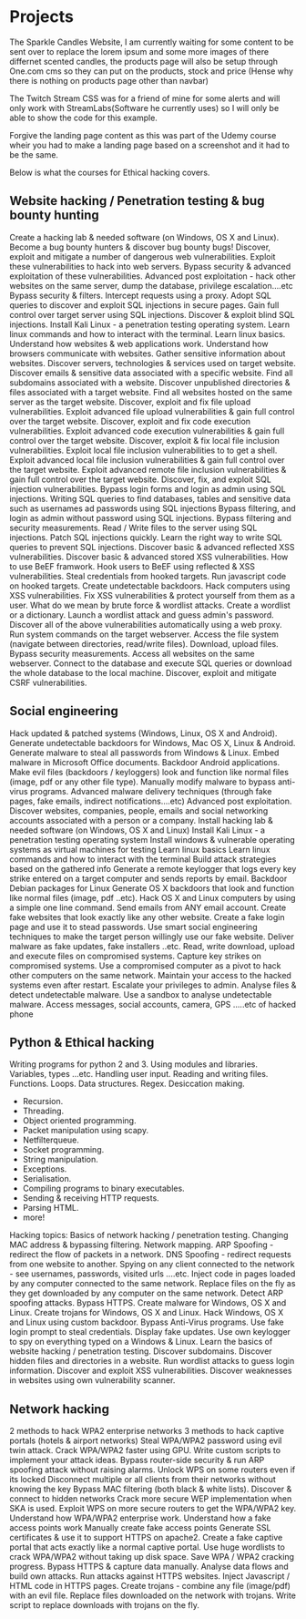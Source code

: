 # Projects

The Sparkle Candles Website, I am currently waiting for some content to be sent over to replace the lorem ipsum and some more images of there differnet scented candles, the products page will also be setup through One.com cms so they can put on the products, stock and price (Hense why there is nothing on products page other than navbar)

The Twitch Stream CSS was for a friend of mine for some alerts and will only work with StreamLabs(Software he currently uses) so I will only be able to show the code for this example.

Forgive the landing page content as this was part of the Udemy course wheir you had to make a landing page based on a screenshot and it had to be the same.


Below is what the courses for Ethical hacking covers.

Website hacking / Penetration testing & bug bounty hunting
--
Create a hacking lab & needed software (on Windows, OS X and Linux).
Become a bug bounty hunters & discover bug bounty bugs!
Discover, exploit and mitigate a number of dangerous web vulnerabilities.
Exploit these vulnerabilities to hack into web servers.
Bypass security & advanced exploitation of these vulnerabilities.
Advanced post exploitation - hack other websites on the same server, dump the database, privilege escalation....etc
Bypass security & filters.
Intercept requests using a proxy.
Adopt SQL queries to discover and exploit SQL injections in secure pages.
Gain full control over target server using SQL injections.
Discover & exploit blind SQL injections.
Install Kali Linux - a penetration testing operating system.
Learn linux commands and how to interact with the terminal.
Learn linux basics.
Understand how websites & web applications work.
Understand how browsers communicate with websites.
Gather sensitive information about websites.
Discover servers, technologies & services used on target website.
Discover emails & sensitive data associated with a specific website.
Find all subdomains associated with a website.
Discover unpublished directories & files associated with a target website.
Find all websites hosted on the same server as the target website.
Discover, exploit and fix file upload vulnerabilities.
Exploit advanced file upload vulnerabilities & gain full control over the target website.
Discover, exploit and fix code execution vulnerabilities.
Exploit advanced code execution vulnerabilities & gain full control over the target website.
Discover, exploit & fix local file inclusion vulnerabilities.
Exploit local file inclusion vulnerabilities to to get a shell.
Exploit advanced local file inclusion vulnerabilities & gain full control over the target website.
Exploit advanced remote file inclusion vulnerabilities & gain full control over the target website.
Discover, fix, and exploit SQL injection vulnerabilities.
Bypass login forms and login as admin using SQL injections.
Writing SQL queries to find databases, tables and sensitive data such as usernames ad passwords using SQL injections
Bypass filtering, and login as admin without password using SQL injections.
Bypass filtering and security measurements.
Read / Write files to the server using SQL injections.
Patch SQL injections quickly.
Learn the right way to write SQL queries to prevent SQL injections.
Discover basic & advanced reflected XSS vulnerabilities.
Discover basic & advanced stored XSS vulnerabilities.
How to use BeEF framwork.
Hook users to BeEF using reflected & XSS vulnerabilities.
Steal credentials from hooked targets.
Run javascript code on hooked targets.
Create undetectable backdoors.
Hack computers using XSS vulnerabilities.
Fix XSS vulnerabilities & protect yourself from them as a user.
What do we mean by brute force & wordlist attacks.
Create a wordlist or a dictionary.
Launch a wordlist attack and guess admin's password.
Discover all of the above vulnerabilities automatically using a web proxy.
Run system commands on the target webserver.
Access the file system (navigate between directories, read/write files).
Download, upload files.
Bypass security measurements.
Access all websites on the same webserver.
Connect to the database and execute SQL queries or download the whole database to the local machine.
Discover, exploit and mitigate CSRF vulnerabilities.


Social engineering
--
Hack updated & patched systems (Windows, Linux, OS X and Android).
Generate undetectable backdoors for Windows, Mac OS X, Linux & Android.
Generate malware to steal all passwords from Windows & Linux.
Embed malware in Microsoft Office documents.
Backdoor Android applications.
Make evil files (backdoors / keyloggers) look and function like normal files (image, pdf or any other file type).
Manually modify malware to bypass anti-virus programs.
Advanced malware delivery techniques (through fake pages, fake emails, indirect notifications....etc)
Advanced post exploitation.
Discover websites, companies, people, emails and social networking accounts associated with a person or a company.
Install hacking lab & needed software (on Windows, OS X and Linux)
Install Kali Linux - a penetration testing operating system
Install windows & vulnerable operating systems as virtual machines for testing
Learn linux basics
Learn linux commands and how to interact with the terminal
Build attack strategies based on the gathered info
Generate a remote keylogger that logs every key strike entered on a target computer and sends reports by email.
Backdoor Debian packages for Linux
Generate OS X backdoors that look and function like normal files (image, pdf ..etc).
Hack OS X and Linux computers by using a simple one line command.
Send emails from ANY email account.
Create fake websites that look exactly like any other website.
Create a fake login page and use it to stead passwords.
Use smart social engineering techniques to make the target person willingly use our fake website.
Deliver malware as fake updates, fake installers ..etc.
Read, write download, upload and execute files on compromised systems.
Capture key strikes on compromised systems.
Use a compromised computer as a pivot to hack other computers on the same network.
Maintain your access to the hacked systems even after restart.
Escalate your privileges to admin.
Analyse files & detect undetectable malware.
Use a sandbox to analyse undetectable malware.
Access messages, social accounts, camera, GPS .....etc of hacked phone


Python & Ethical hacking
--
Writing programs for python 2 and 3.
Using modules and libraries.
Variables, types ...etc.
Handling user input.
Reading and writing files.
Functions.
Loops.
Data structures.
Regex.
Desiccation making.
+ Recursion.
+ Threading.
+ Object oriented programming.
+ Packet manipulation using scapy.
+ Netfilterqueue.
+ Socket programming.
+ String manipulation.
+ Exceptions.
+ Serialisation.
+ Compiling programs to binary executables.
+ Sending & receiving HTTP requests.
+ Parsing HTML.
+ more!

Hacking topics:
Basics of network hacking / penetration testing.
Changing MAC address & bypassing filtering.
Network mapping.
ARP Spoofing - redirect the flow of packets in a network.
DNS Spoofing - redirect requests from one website to another.
Spying on any client connected to the network - see usernames, passwords, visited urls ....etc.
Inject code in pages loaded by any computer connected to the same network.
Replace files on the fly as they get downloaded by any computer on the same network.
Detect ARP spoofing attacks.
Bypass HTTPS.
Create malware for Windows, OS X and Linux.
Create trojans for Windows, OS X and Linux.
Hack Windows, OS X and Linux using custom backdoor.
Bypass Anti-Virus programs.
Use fake login prompt to steal credentials.
Display fake updates.
Use own keylogger to spy on everything typed on a Windows & Linux.
Learn the basics of website hacking / penetration testing.
Discover subdomains.
Discover hidden files and directories in a website.
Run wordlist attacks to guess login information.
Discover and exploit XSS vulnerabilities.
Discover weaknesses in websites using own vulnerability scanner.


Network hacking
--
2 methods to hack WPA2 enterprise networks
3 methods to hack captive portals (hotels & airport networks)
Steal WPA/WPA2 password using evil twin attack.
Crack WPA/WPA2 faster using GPU.
Write custom scripts to implement your attack ideas.
Bypass router-side security & run ARP spoofing attack without raising alarms.
Unlock WPS on some routers even if its locked
Disconnect multiple or all clients from their networks without knowing the key
Bypass MAC filtering (both black & white lists).
Discover & connect to hidden networks
Crack more secure WEP implementation when SKA is used.
Exploit WPS on more secure routers to get the WPA/WPA2 key.
Understand how WPA/WPA2 enterprise work.
Understand how a fake access points work
Manually create fake access points
Generate SSL certificates & use it to support HTTPS on apache2.
Create a fake captive portal that acts exactly like a normal captive portal.
Use huge wordlists to crack WPA/WPA2 without taking up disk space.
Save WPA / WPA2 cracking progress.
Bypass HTTPS & capture data manually.
Analyse data flows and build own attacks.
Run attacks against HTTPS websites.
Inject Javascript / HTML code in HTTPS pages.
Create trojans - combine any file (image/pdf) with an evil file.
Replace files downloaded on the network with trojans.
Write script to replace downloads with trojans on the fly.
